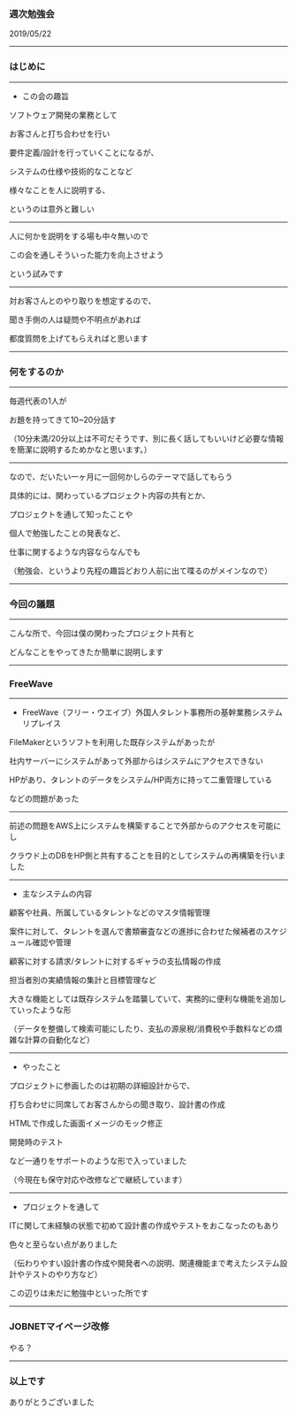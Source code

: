 ### 週次勉強会

2019/05/22

---

### はじめに

---

* この会の趣旨

ソフトウェア開発の業務として

お客さんと打ち合わせを行い

要件定義/設計を行っていくことになるが、

システムの仕様や技術的なことなど

様々なことを人に説明する、

というのは意外と難しい

---

人に何かを説明をする場も中々無いので

この会を通しそういった能力を向上させよう

という試みです

---

対お客さんとのやり取りを想定するので、

聞き手側の人は疑問や不明点があれば

都度質問を上げてもらえればと思います

---

### 何をするのか

---

毎週代表の1人が

お題を持ってきて10~20分話す

（10分未満/20分以上は不可だそうです、別に長く話してもいいけど必要な情報を簡潔に説明するためかなと思います。）

---

なので、だいたい一ヶ月に一回何かしらのテーマで話してもらう

具体的には、関わっているプロジェクト内容の共有とか、

プロジェクトを通して知ったことや

個人で勉強したことの発表など、

仕事に関するような内容ならなんでも

（勉強会、というより先程の趣旨どおり人前に出て喋るのがメインなので）

---

### 今回の議題

---

こんな所で、今回は僕の関わったプロジェクト共有と

どんなことをやってきたか簡単に説明します

---

### FreeWave

---

* FreeWave（フリー・ウエイブ）外国人タレント事務所の基幹業務システムリプレイス

FileMakerというソフトを利用した既存システムがあったが

社内サーバーにシステムがあって外部からはシステムにアクセスできない

HPがあり、タレントのデータをシステム/HP両方に持って二重管理している

などの問題があった

---

前述の問題をAWS上にシステムを構築することで外部からのアクセスを可能にし

クラウド上のDBをHP側と共有することを目的としてシステムの再構築を行いました

---

* 主なシステムの内容

顧客や社員、所属しているタレントなどのマスタ情報管理

案件に対して、タレントを選んで書類審査などの進捗に合わせた候補者のスケジュール確認や管理

顧客に対する請求/タレントに対するギャラの支払情報の作成

担当者別の実績情報の集計と目標管理など

大きな機能としては既存システムを踏襲していて、実務的に便利な機能を追加していったような形

（データを整備して検索可能にしたり、支払の源泉税/消費税や手数料などの煩雑な計算の自動化など）

---

* やったこと

プロジェクトに参画したのは初期の詳細設計からで、

打ち合わせに同席してお客さんからの聞き取り、設計書の作成

HTMLで作成した画面イメージのモック修正

開発時のテスト

など一通りをサポートのような形で入っていました

（今現在も保守対応や改修などで継続しています）

---

* プロジェクトを通して

ITに関して未経験の状態で初めて設計書の作成やテストをおこなったのもあり

色々と至らない点がありました

（伝わりやすい設計書の作成や開発者への説明、関連機能まで考えたシステム設計やテストのやり方など）

この辺りは未だに勉強中といった所です

---

### JOBNETマイページ改修
やる？

---

### 以上です
ありがとうございました




